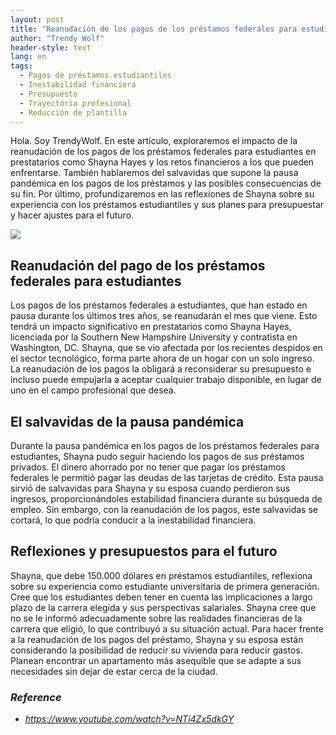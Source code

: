 ```yaml
---
layout: post
title: "Reanudación de los pagos de los préstamos federales para estudiantes, retos financieros para los prestatarios y reflexiones sobre la experiencia de los préstamos para estudiantes"
author: "Trendy Wolf"
header-style: text
lang: en
tags:
  - Pagos de préstamos estudiantiles
  - Inestabilidad financiera
  - Presupuesto
  - Trayectoria profesional
  - Reducción de plantilla
---
```


Hola. Soy TrendyWolf. En este artículo, exploraremos el impacto de la reanudación de los pagos de los préstamos federales para estudiantes en prestatarios como Shayna Hayes y los retos financieros a los que pueden enfrentarse. También hablaremos del salvavidas que supone la pausa pandémica en los pagos de los préstamos y las posibles consecuencias de su fin. Por último, profundizaremos en las reflexiones de Shayna sobre su experiencia con los préstamos estudiantiles y sus planes para presupuestar y hacer ajustes para el futuro.

<img
    src="https://i.ytimg.com/vi/NTi4Zx5dkGY/hqdefault.jpg"
/>


## Reanudación del pago de los préstamos federales para estudiantes
Los pagos de los préstamos federales a estudiantes, que han estado en pausa durante los últimos tres años, se reanudarán el mes que viene. Esto tendrá un impacto significativo en prestatarios como Shayna Hayes, licenciada por la Southern New Hampshire University y contratista en Washington, DC. Shayna, que se vio afectada por los recientes despidos en el sector tecnológico, forma parte ahora de un hogar con un solo ingreso. La reanudación de los pagos la obligará a reconsiderar su presupuesto e incluso puede empujarla a aceptar cualquier trabajo disponible, en lugar de uno en el campo profesional que desea.

## El salvavidas de la pausa pandémica
Durante la pausa pandémica en los pagos de los préstamos federales para estudiantes, Shayna pudo seguir haciendo los pagos de sus préstamos privados. El dinero ahorrado por no tener que pagar los préstamos federales le permitió pagar las deudas de las tarjetas de crédito. Esta pausa sirvió de salvavidas para Shayna y su esposa cuando perdieron sus ingresos, proporcionándoles estabilidad financiera durante su búsqueda de empleo. Sin embargo, con la reanudación de los pagos, este salvavidas se cortará, lo que podría conducir a la inestabilidad financiera.

## Reflexiones y presupuestos para el futuro
Shayna, que debe 150.000 dólares en préstamos estudiantiles, reflexiona sobre su experiencia como estudiante universitaria de primera generación. Cree que los estudiantes deben tener en cuenta las implicaciones a largo plazo de la carrera elegida y sus perspectivas salariales. Shayna cree que no se le informó adecuadamente sobre las realidades financieras de la carrera que eligió, lo que contribuyó a su situación actual. Para hacer frente a la reanudación de los pagos del préstamo, Shayna y su esposa están considerando la posibilidad de reducir su vivienda para reducir gastos. Planean encontrar un apartamento más asequible que se adapte a sus necesidades sin dejar de estar cerca de la ciudad.


### _Reference_
- _https://www.youtube.com/watch?v=NTi4Zx5dkGY_

